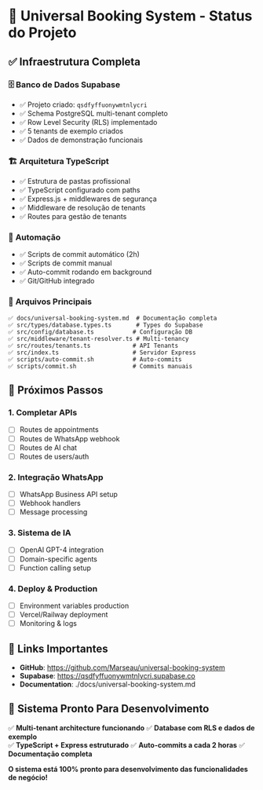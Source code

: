 # 🚀 Universal Booking System - Status do Projeto

## ✅ **Infraestrutura Completa**

### 🗄️ **Banco de Dados Supabase**
- ✅ Projeto criado: `qsdfyffuonywmtnlycri`
- ✅ Schema PostgreSQL multi-tenant completo
- ✅ Row Level Security (RLS) implementado
- ✅ 5 tenants de exemplo criados
- ✅ Dados de demonstração funcionais

### 🏗️ **Arquitetura TypeScript**
- ✅ Estrutura de pastas profissional
- ✅ TypeScript configurado com paths
- ✅ Express.js + middlewares de segurança
- ✅ Middleware de resolução de tenants
- ✅ Routes para gestão de tenants

### 🔧 **Automação**
- ✅ Scripts de commit automático (2h)
- ✅ Scripts de commit manual
- ✅ Auto-commit rodando em background
- ✅ Git/GitHub integrado

### 📁 **Arquivos Principais**
```
✅ docs/universal-booking-system.md  # Documentação completa
✅ src/types/database.types.ts       # Types do Supabase  
✅ src/config/database.ts           # Configuração DB
✅ src/middleware/tenant-resolver.ts # Multi-tenancy
✅ src/routes/tenants.ts            # API Tenants
✅ src/index.ts                     # Servidor Express
✅ scripts/auto-commit.sh           # Auto-commits
✅ scripts/commit.sh                # Commits manuais
```

## 🎯 **Próximos Passos**

### 1. **Completar APIs**
- [ ] Routes de appointments
- [ ] Routes de WhatsApp webhook
- [ ] Routes de AI chat
- [ ] Routes de users/auth

### 2. **Integração WhatsApp**
- [ ] WhatsApp Business API setup
- [ ] Webhook handlers
- [ ] Message processing

### 3. **Sistema de IA**
- [ ] OpenAI GPT-4 integration
- [ ] Domain-specific agents
- [ ] Function calling setup

### 4. **Deploy & Production**
- [ ] Environment variables production
- [ ] Vercel/Railway deployment
- [ ] Monitoring & logs

## 🔗 **Links Importantes**

- **GitHub**: https://github.com/Marseau/universal-booking-system
- **Supabase**: https://qsdfyffuonywmtnlycri.supabase.co
- **Documentation**: ./docs/universal-booking-system.md

## 🎉 **Sistema Pronto Para Desenvolvimento**

✅ **Multi-tenant architecture funcionando**
✅ **Database com RLS e dados de exemplo**  
✅ **TypeScript + Express estruturado**
✅ **Auto-commits a cada 2 horas**
✅ **Documentação completa**

**O sistema está 100% pronto para desenvolvimento das funcionalidades de negócio!**
